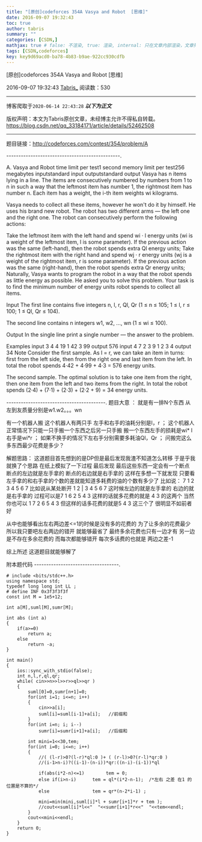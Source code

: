 ```yaml
---
title: "[原创]codeforces 354A Vasya and Robot  [思维]"
date: 2016-09-07 19:32:43
toc: true
author: tabris
summary: ""
categories: [CSDN,]
mathjax: true # false: 不渲染, true: 渲染, internal: 只在文章内部渲染，文章列表中不渲染
tags: [CSDN,codeforces]
key: key9d69acd0-ba78-4b83-b9ae-922cc930cdfb
---
```


[原创]codeforces 354A Vasya and Robot  [思维]

2016-09-07 19:32:43  [Tabris_](https://me.csdn.net/qq_33184171) 阅读数：530

---

博客爬取于`2020-06-14 22:43:28`
***以下为正文***

版权声明：本文为Tabris原创文章，未经博主允许不得私自转载。
https://blog.csdn.net/qq_33184171/article/details/52462508

<!-- more -->

---

题目链接：http://codeforces.com/contest/354/problem/A

-----------------------------------------------.

A. Vasya and Robot
time limit per test1 second
memory limit per test256 megabytes
inputstandard input
outputstandard output
Vasya has n items lying in a line. The items are consecutively numbered by numbers from 1 to n in such a way that the leftmost item has number 1, the rightmost item has number n. Each item has a weight, the i-th item weights wi kilograms.

Vasya needs to collect all these items, however he won't do it by himself. He uses his brand new robot. The robot has two different arms — the left one and the right one. The robot can consecutively perform the following actions:

Take the leftmost item with the left hand and spend wi · l energy units (wi is a weight of the leftmost item, l is some parameter). If the previous action was the same (left-hand), then the robot spends extra Ql energy units;
Take the rightmost item with the right hand and spend wj · r energy units (wj is a weight of the rightmost item, r is some parameter). If the previous action was the same (right-hand), then the robot spends extra Qr energy units;
Naturally, Vasya wants to program the robot in a way that the robot spends as little energy as possible. He asked you to solve this problem. Your task is to find the minimum number of energy units robot spends to collect all items.

Input
The first line contains five integers n, l, r, Ql, Qr (1 ≤ n ≤ 105; 1 ≤ l, r ≤ 100; 1 ≤ Ql, Qr ≤ 104).

The second line contains n integers w1, w2, ..., wn (1 ≤ wi ≤ 100).

Output
In the single line print a single number — the answer to the problem.

Examples
input
3 4 4 19 1
42 3 99
output
576
input
4 7 2 3 9
1 2 3 4
output
34
Note
Consider the first sample. As l = r, we can take an item in turns: first from the left side, then from the right one and last item from the left. In total the robot spends 4·42 + 4·99 + 4·3 = 576 energy units.

The second sample. The optimal solution is to take one item from the right, then one item from the left and two items from the right. In total the robot spends (2·4) + (7·1) + (2·3) + (2·2 + 9) = 34 energy units.

-----------------------------------------.
题目大意  ：
就是有一排N个东西  从左到友质量分别是w1.w2。。。wn

有一个机器人搬  这个机器人有两只手  左手和右手的油耗分别是l，r  ；
这个机器人正常情况下只能一只手搬一个东西之后另一只手搬  搬一个东西左手的损耗是wi* l 右手是wi*r ；
如果不换手的情况下左右手分别需要多耗油Ql，Qr   ；
问搬完这么多东西最少花费是多少？


解题思路：
这道题目首先想到的是DP但是最后发现我渣不知道怎么转移
于是乎我就换了个思路  在纸上模拟了一下过程 最后发现 最后这些东西一定会有一个断点 断点的左边就是左手拿的 断点的右边就是右手拿的  这样在多想一下就发现 只要看左手拿的和右手拿的个数的差就能知道多耗费的油的个数有多少了
比如说：
7
1 2 3 4 5 6 7
比如说从某处断开
1 2 | 3 4 5 6 7
这时候左边的就是左手拿的 右边的就是右手拿的  过程可以是7 1 6 2 5 4 3 这样的话就多花费的就是 4 3 的这两个
当然你也可以 1 7 2 6 5 4 3 但这样的话多花费的就是5 4 3 这三个了  很明显不如前者好

从中也能够看出左右两边差<=1的时候是没有多的花费的
为了让多余的花费最少 所以我只要吧左右两边的错开 就能够最省了 最终多余花费也只有一边才有 另一边是不存在多余花费的
而每次都能够错开 每次多话费的也就是 两边之差-1

综上所述 这道题目就能够解了

附本题代码
-----------------------------------.
```
# include <bits/stdc++.h>
using namespace std;
typedef long long int LL ;
# define INF 0x3f3f3f3f
const int M = 1e5+12;

int a[M],suml[M],sumr[M];

int abs (int a)
{
    if(a>=0)
        return a;
    else
        return -a;
}

int main()
{
    ios::sync_with_stdio(false);
    int n,l,r,ql,qr;
    while( cin>>n>>l>>r>>ql>>qr )
    {
        suml[0]=0,sumr[n+1]=0;
        for(int i=1; i<=n; i++)
        {
            cin>>a[i];
            suml[i]=suml[i-1]+a[i];   //前缀和
        }
        for(int i=n; i; i--)
            sumr[i]=sumr[i+1]+a[i];   //后缀和

        int mini=1<<30,tem;
        for(int i=0; i<=n; i++)
        {
            //( (l-r)>0?(l-r)*ql:0 )+ ( (r-l)>0?(r-l)*qr:0 )
            //(i-1>n-i)?((i-1)-(n-i))*qr:((n-i)-(i-1))*ql

            if(abs(i*2-n)<=1)        tem = 0;
            else if(i>n-i)      tem = ql*(i*2-n-1);  /*左右 之差 在1 的位置是不算的*/
            else                tem = qr*(n-2*i-1) ;

            mini=min(mini,suml[i]*l + sumr[i+1]*r + tem );
            //cout<<suml[i]*l<<"  "<<sumr[i+1]*r<<"  "<<tem<<endl;
        }
        cout<<mini<<endl;
    }
    return 0;
}


```
